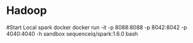 # Hadoop

#Start Local spark docker
docker run -it -p 8088:8088 -p 8042:8042 -p 4040:4040 -h sandbox sequenceiq/spark:1.6.0 bash
